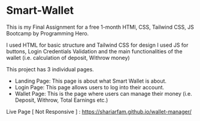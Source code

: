 # Smart-Wallet
This is my Final Assignment for a free 1-month HTMl, CSS, Tailwind CSS, JS Bootcamp by Programming Hero.

I used HTML for basic structure and Tailwind CSS for design
I used JS for buttons, Login Credentials Validation and the main functionalities of the wallet (i.e. calculation of deposit, Withrow money)

This project has 3 individual pages. 
 - Landing Page: This page is about what Smart Wallet is about.
 - Login Page: This page allows users to log into their account.
 - Wallet Page: This is the page where users can manage their money (i.e. Deposit, Withrow, Total Earnings etc.)

Live Page [ Not Responsive ] : https://shariarfam.github.io/wallet-manager/ 
